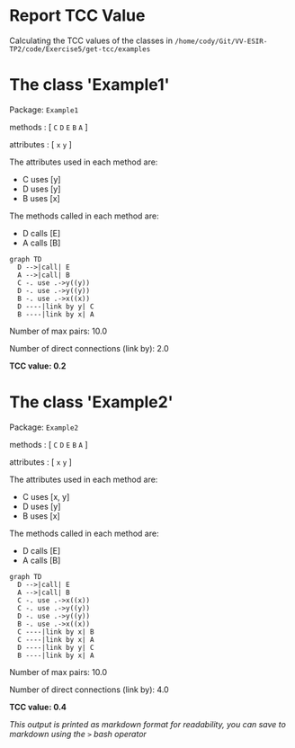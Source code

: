# Report TCC Value

Calculating the TCC values of the classes in `/home/cody/Git/VV-ESIR-TP2/code/Exercise5/get-tcc/examples`

# The class 'Example1'
Package: `Example1`

methods : [ `C` `D` `E` `B` `A` ]

attributes : [ `x` `y` ]


The attributes used in each method are:
  - C uses [y]
  - D uses [y]
  - B uses [x]

The methods called in each method are:
  - D calls [E]
  - A calls [B]

```mermaid
graph TD
  D -->|call| E
  A -->|call| B
  C -. use .->y((y))
  D -. use .->y((y))
  B -. use .->x((x))
  D ----|link by y| C
  B ----|link by x| A
```

Number of max pairs: $10.0$

Number of direct connections (link by): $2.0$

**TCC value: $0.2$**




# The class 'Example2'
Package: `Example2`

methods : [ `C` `D` `E` `B` `A` ]

attributes : [ `x` `y` ]


The attributes used in each method are:
  - C uses [x, y]
  - D uses [y]
  - B uses [x]

The methods called in each method are:
  - D calls [E]
  - A calls [B]

```mermaid
graph TD
  D -->|call| E
  A -->|call| B
  C -. use .->x((x))
  C -. use .->y((y))
  D -. use .->y((y))
  B -. use .->x((x))
  C ----|link by x| B
  C ----|link by x| A
  D ----|link by y| C
  B ----|link by x| A
```

Number of max pairs: $10.0$

Number of direct connections (link by): $4.0$

**TCC value: $0.4$**



*This output is printed as markdown format for readability, you can save to markdown using the `>` bash operator*


